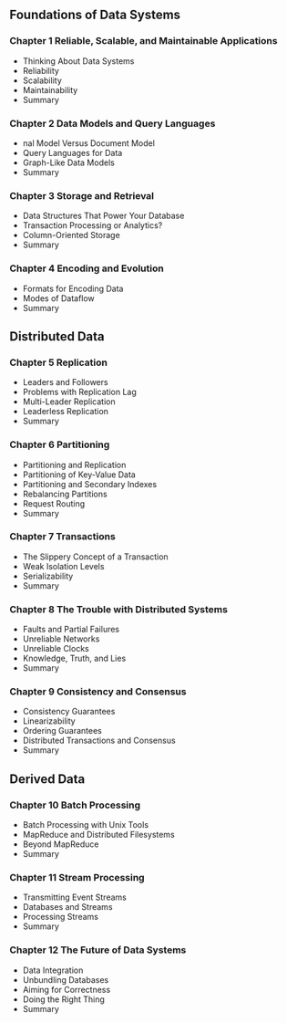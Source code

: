 ## Foundations of Data Systems
### Chapter 1 Reliable, Scalable, and Maintainable Applications
* Thinking About Data Systems
* Reliability
* Scalability
* Maintainability
* Summary
### Chapter 2 Data Models and Query Languages
* nal Model Versus Document Model
* Query Languages for Data
* Graph-Like Data Models
* Summary
### Chapter 3 Storage and Retrieval
* Data Structures That Power Your Database
* Transaction Processing or Analytics?
* Column-Oriented Storage
* Summary
### Chapter 4 Encoding and Evolution
* Formats for Encoding Data
* Modes of Dataflow
* Summary

## Distributed Data
### Chapter 5 Replication
* Leaders and Followers
* Problems with Replication Lag
* Multi-Leader Replication
* Leaderless Replication
* Summary
### Chapter 6 Partitioning
* Partitioning and Replication
* Partitioning of Key-Value Data
* Partitioning and Secondary Indexes
* Rebalancing Partitions
* Request Routing
* Summary
### Chapter 7 Transactions
* The Slippery Concept of a Transaction
* Weak Isolation Levels
* Serializability
* Summary
### Chapter 8 The Trouble with Distributed Systems
* Faults and Partial Failures
* Unreliable Networks
* Unreliable Clocks
* Knowledge, Truth, and Lies
* Summary
### Chapter 9 Consistency and Consensus
* Consistency Guarantees
* Linearizability
* Ordering Guarantees
* Distributed Transactions and Consensus
* Summary
## Derived Data
### Chapter 10 Batch Processing
* Batch Processing with Unix Tools
* MapReduce and Distributed Filesystems
* Beyond MapReduce
* Summary
### Chapter 11 Stream Processing
* Transmitting Event Streams
* Databases and Streams
* Processing Streams
* Summary
### Chapter 12 The Future of Data Systems
* Data Integration
* Unbundling Databases
* Aiming for Correctness
* Doing the Right Thing
* Summary
